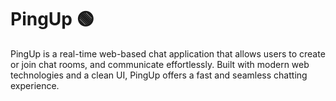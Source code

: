 # PingUp 🟢
PingUp is a real-time web-based chat application that allows users to create or join chat rooms, and communicate effortlessly. Built with modern web technologies and a clean UI, PingUp offers a fast and seamless chatting experience.


